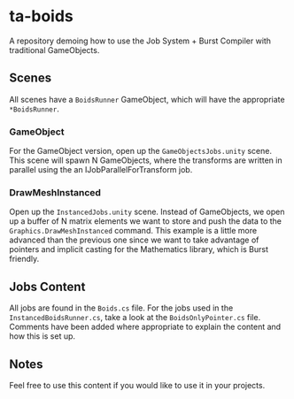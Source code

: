 # ta-boids

A repository demoing how to use the Job System + Burst Compiler with traditional
GameObjects.

## Scenes

All scenes have a `BoidsRunner` GameObject, which will have the appropriate `*BoidsRunner`.

### GameObject
For the GameObject version, open up the `GameObjectsJobs.unity` scene. This scene
will spawn N GameObjects, where the transforms are written in parallel using the
an IJobParallelForTransform job.

### DrawMeshInstanced
Open up the `InstancedJobs.unity` scene. Instead of GameObjects, we open up a buffer of N
matrix elements we want to store and push the data to the `Graphics.DrawMeshInstanced`
command. This example is a little more advanced than the previous one since we want to
take advantage of pointers and implicit casting for the Mathematics library, which is
Burst friendly.

## Jobs Content
All jobs are found in the `Boids.cs` file. For the jobs used in the `InstancedBoidsRunner.cs`,
take a look at the `BoidsOnlyPointer.cs` file. Comments have been added where appropriate to
explain the content and how this is set up.

## Notes
Feel free to use this content if you would like to use it in your projects.